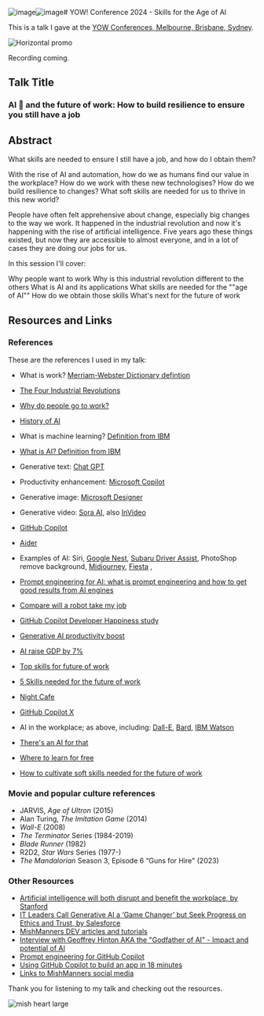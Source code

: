 ![image](https://github.com/user-attachments/assets/bdb1f2b5-3411-4374-81cd-dc01f47d426a)![image](https://github.com/user-attachments/assets/adc18955-015b-440b-85a0-1b1704e39b6b)# YOW! Conference 2024 - Skills for the Age of AI

This is a talk I gave at the [YOW Conferences, Melbourne, Brisbane, Sydney](https://yowcon.com/melbourne-2024/speakers/3650/michelle-mishmanners-duke).

![Horizontal promo](https://github.com/user-attachments/assets/a3e68037-4592-49b6-b873-1040e2f5cbaa)

Recording coming.

## Talk Title

### AI 🤖 and the future of work: How to build resilience to ensure you still have a job

## Abstract

What skills are needed to ensure I still have a job, and how do I obtain them?

With the rise of AI and automation, how do we as humans find our value in the workplace? How do we work with these new technologises? How do we build resilience to changes? What soft skills are needed for us to thrive in this new world?

People have often felt apprehensive about change, especially big changes to the way we work. It happened in the industrial revolution and now it's happening with the rise of artificial intelligence. Five years ago these things existed, but now they are accessible to almost everyone, and in a lot of cases they are doing our jobs for us.

In this session I'll cover:

Why people want to work
Why is this industrial revolution different to the others
What is AI and its applications
What skills are needed for the ""age of AI""
How do we obtain those skills
What's next for the future of work
## Resources and Links

### References

These are the references I used in my talk:

- What is work? [Merriam-Webster Dictionary defintion](https://www.merriam-webster.com/dictionary/work)
- [The Four Industrial Revolutions](https://ied.eu/project-updates/the-4-industrial-revolutions/)
- [Why do people go to work?](https://www.engageemployee.com/blog/top-20-reasons-we-go-to-work)
- [History of AI](https://www.tableau.com/data-insights/ai/history)
- What is machine learning? [Definition from IBM](https://www.javatpoint.com/types-of-machine-learning)
- [What is AI? Definition from IBM](https://www.ibm.com/cloud/learn/what-is-artificial-intelligence)
- Generative text: [Chat GPT](https://chat-gpt.org/)
- Productivity enhancement: [Microsoft Copilot](https://blogs.microsoft.com/blog/2023/03/16/introducing-microsoft-365-copilot-your-copilot-for-work/)
- Generative image: [Microsoft Designer](https://designer.microsoft.com/)
- Generative video: [Sora AI](https://openai.com/index/sora/), also [InVideo](https://ai.invideo.io/)
- [GitHub Copilot](https://copilot.github.com/)
- [Aider](https://github.com/Aider-AI/aider)
- Examples of AI: Siri, [Google Nest](https://thenextweb.com/news/google-nest-cam-ai-and-batteries), [Subaru Driver Assist](https://www.subaru.com.au/driver-monitoring-system), PhotoShop remove background, [Midjourney](https://www.midjourney.com/), [Fiesta](https://articlefiesta.com/)
, 
- [Prompt engineering for AI: what is prompt engineering and how to get good results from AI engines](https://dev.to/github/prompt-engineering-for-ai-what-is-prompt-engineering-and-how-to-get-good-results-from-ai-engines-5ch6)
- [Compare will a robot take my job](https://willrobotstakemyjob.com/)
- [GitHub Copilot Developer Happiness study](https://github.blog/2022-09-07-research-quantifying-github-copilots-impact-on-developer-productivity-and-happiness/)
- [Generative AI productivity boost](https://www.forbes.com/sites/brentdykes/2023/04/12/generative-ai-why-an-ai-enabled-workforce-is-a-productivity-game-changer)
- [AI raise GDP by 7%](https://www.goldmansachs.com/intelligence/pages/generative-ai-could-raise-global-gdp-by-7-percent.html)
- [Top skills for future of work](https://learning.linkedin.com/blog/top-skills/the-skills-companies-need-most-in-2020and-how-to-learn-them)
- [5 Skills needed for the future of work](https://dev.to/mishmanners/dont-let-the-robots-take-your-job-top-5-skills-needed-to-stay-employed-85e)
- [Night Cafe](https://creator.nightcafe.studio/studio)
- [GitHub Copilot X](https://github.blog/2023-03-22-github-copilot-x-the-ai-powered-developer-experience/)

- AI in the workplace; as above, including: [Dall-E](https://openai.com/product/dall-e-2), [Bard](https://ai.google/), [IBM Watson](https://www.ibm.com/watson)
- [There's an AI for that](https://theresanaiforthat.com/)
- [Where to learn for free](https://github.com/mishmanners/Free-Learning-Content)
- [How to cultivate soft skills needed for the future of work](https://dev.to/mishmanners/5-tips-to-future-proof-your-career-how-to-outsmart-automation-62h)

### Movie and popular culture references

- JARVIS, _Age of Ultron_ (2015)
- Alan Turing, _The Imitation Game_ (2014)
- _Wall-E_ (2008)
- _The Terminator_ Series (1984-2019)
- _Blade Runner_ (1982)
- R2D2, _Star Wars_ Series (1977-)
- _The Mandalorian_ Season 3, Episode 6 “Guns for Hire" (2023)


### Other Resources

- [Artificial intelligence will both disrupt and benefit the workplace, by Stanford](https://news.stanford.edu/2018/05/17/artificial-intelligence-workplace/)
- [IT Leaders Call Generative AI a ‘Game Changer’ but Seek Progress on Ethics and Trust, by Salesforce](https://www.salesforce.com/news/stories/generative-ai-research/)
- [MishManners DEV articles and tutorials](https://dev.to/mishmanners)
- [Interview with Geoffrey Hinton AKA the "Godfather of AI" - Impact and potential of AI](https://youtu.be/qpoRO378qRY)
- [Prompt engineering for GitHub Copilot](https://dev.to/github/a-beginners-guide-to-prompt-engineering-with-github-copilot-3ibp)
- [Using GitHub Copilot to build an app in 18 minutes](https://github.blog/2023-05-05-web-summit-rio-2023-building-an-app-in-18-minutes-with-github-copilot-x/)
- [Links to MishManners social media](https://mishmanners.info)

Thank you for listening to my talk and checking out the resources.

![mish heart large](https://user-images.githubusercontent.com/36594527/195619762-82827b2e-bfdd-49b6-b8df-5b9e15f4f044.png)
